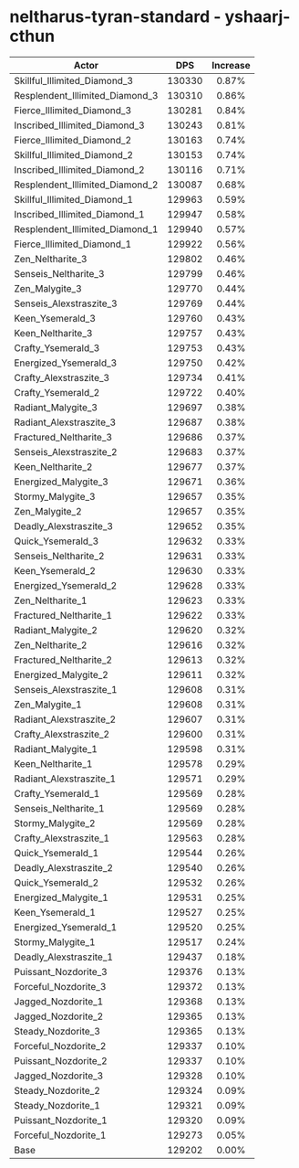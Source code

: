 # neltharus-tyran-standard - yshaarj-cthun
| Actor | DPS | Increase |
|---|:---:|:---:|
|Skillful_Illimited_Diamond_3|130330|0.87%|
|Resplendent_Illimited_Diamond_3|130310|0.86%|
|Fierce_Illimited_Diamond_3|130281|0.84%|
|Inscribed_Illimited_Diamond_3|130243|0.81%|
|Fierce_Illimited_Diamond_2|130163|0.74%|
|Skillful_Illimited_Diamond_2|130153|0.74%|
|Inscribed_Illimited_Diamond_2|130116|0.71%|
|Resplendent_Illimited_Diamond_2|130087|0.68%|
|Skillful_Illimited_Diamond_1|129963|0.59%|
|Inscribed_Illimited_Diamond_1|129947|0.58%|
|Resplendent_Illimited_Diamond_1|129940|0.57%|
|Fierce_Illimited_Diamond_1|129922|0.56%|
|Zen_Neltharite_3|129802|0.46%|
|Senseis_Neltharite_3|129799|0.46%|
|Zen_Malygite_3|129770|0.44%|
|Senseis_Alexstraszite_3|129769|0.44%|
|Keen_Ysemerald_3|129760|0.43%|
|Keen_Neltharite_3|129757|0.43%|
|Crafty_Ysemerald_3|129753|0.43%|
|Energized_Ysemerald_3|129750|0.42%|
|Crafty_Alexstraszite_3|129734|0.41%|
|Crafty_Ysemerald_2|129722|0.40%|
|Radiant_Malygite_3|129697|0.38%|
|Radiant_Alexstraszite_3|129687|0.38%|
|Fractured_Neltharite_3|129686|0.37%|
|Senseis_Alexstraszite_2|129683|0.37%|
|Keen_Neltharite_2|129677|0.37%|
|Energized_Malygite_3|129671|0.36%|
|Stormy_Malygite_3|129657|0.35%|
|Zen_Malygite_2|129657|0.35%|
|Deadly_Alexstraszite_3|129652|0.35%|
|Quick_Ysemerald_3|129632|0.33%|
|Senseis_Neltharite_2|129631|0.33%|
|Keen_Ysemerald_2|129630|0.33%|
|Energized_Ysemerald_2|129628|0.33%|
|Zen_Neltharite_1|129623|0.33%|
|Fractured_Neltharite_1|129622|0.33%|
|Radiant_Malygite_2|129620|0.32%|
|Zen_Neltharite_2|129616|0.32%|
|Fractured_Neltharite_2|129613|0.32%|
|Energized_Malygite_2|129611|0.32%|
|Senseis_Alexstraszite_1|129608|0.31%|
|Zen_Malygite_1|129608|0.31%|
|Radiant_Alexstraszite_2|129607|0.31%|
|Crafty_Alexstraszite_2|129600|0.31%|
|Radiant_Malygite_1|129598|0.31%|
|Keen_Neltharite_1|129578|0.29%|
|Radiant_Alexstraszite_1|129571|0.29%|
|Crafty_Ysemerald_1|129569|0.28%|
|Senseis_Neltharite_1|129569|0.28%|
|Stormy_Malygite_2|129569|0.28%|
|Crafty_Alexstraszite_1|129563|0.28%|
|Quick_Ysemerald_1|129544|0.26%|
|Deadly_Alexstraszite_2|129540|0.26%|
|Quick_Ysemerald_2|129532|0.26%|
|Energized_Malygite_1|129531|0.25%|
|Keen_Ysemerald_1|129527|0.25%|
|Energized_Ysemerald_1|129520|0.25%|
|Stormy_Malygite_1|129517|0.24%|
|Deadly_Alexstraszite_1|129437|0.18%|
|Puissant_Nozdorite_3|129376|0.13%|
|Forceful_Nozdorite_3|129372|0.13%|
|Jagged_Nozdorite_1|129368|0.13%|
|Jagged_Nozdorite_2|129365|0.13%|
|Steady_Nozdorite_3|129365|0.13%|
|Forceful_Nozdorite_2|129337|0.10%|
|Puissant_Nozdorite_2|129337|0.10%|
|Jagged_Nozdorite_3|129328|0.10%|
|Steady_Nozdorite_2|129324|0.09%|
|Steady_Nozdorite_1|129321|0.09%|
|Puissant_Nozdorite_1|129320|0.09%|
|Forceful_Nozdorite_1|129273|0.05%|
|Base|129202|0.00%|
